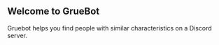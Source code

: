 ## Welcome to GrueBot

Gruebot helps you find people with similar characteristics on a Discord server.